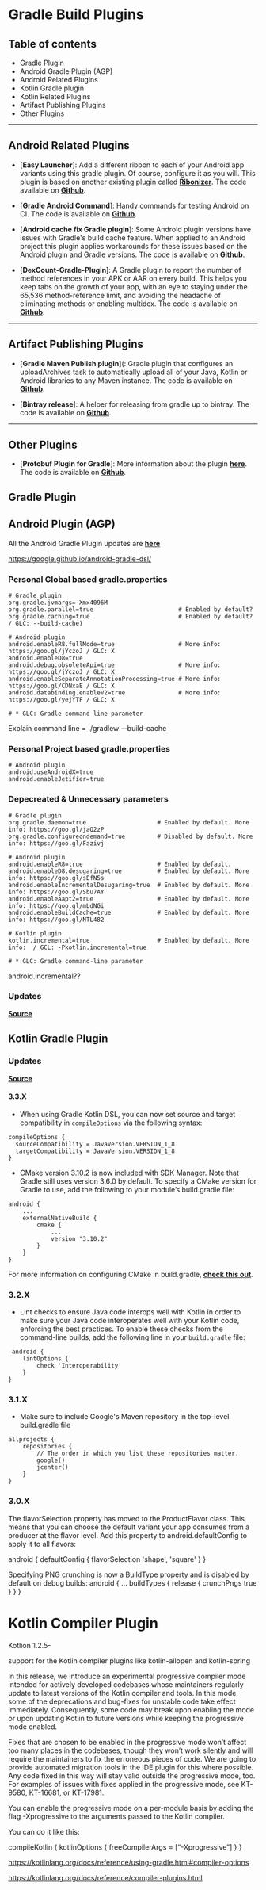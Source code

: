 # Gradle Build Plugins

## Table of contents

- Gradle Plugin
- Android Gradle Plugin (AGP)
- Android Related Plugins
- Kotlin Gradle plugin
- Kotlin Related Plugins
- Artifact Publishing Plugins
- Other Plugins

---

## Android Related Plugins

- [**Easy Launcher**]: Add a different ribbon to each of your Android app variants using this gradle plugin. Of course, configure it as you will. This plugin is based on another existing plugin called [**Ribonizer**](https://github.com/maskarade/gradle-android-ribbonizer-plugin). The code available on [**Github**](https://github.com/akaita/easylauncher-gradle-plugin).

- [**Gradle Android Command**]: Handy commands for testing Android on CI. The code is available on [**Github**](https://github.com/novoda/gradle-android-command-plugin).

- [**Android cache fix Gradle plugin**]: Some Android plugin versions have issues with Gradle's build cache feature. When applied to an Android project this plugin applies workarounds for these issues based on the Android plugin and Gradle versions. The code is available on [**Github**](https://github.com/gradle/android-cache-fix-gradle-plugin).

- [**DexCount-Gradle-Plugin**]: A Gradle plugin to report the number of method references in your APK or AAR on every build. This helps you keep tabs on the growth of your app, with an eye to staying under the 65,536 method-reference limit, and avoiding the headache of eliminating methods or enabling multidex. The code is available on [**Github**](https://github.com/KeepSafe/dexcount-gradle-plugin).

---

## Artifact Publishing Plugins

- [**Gradle Maven Publish plugin**](: Gradle plugin that configures an uploadArchives task to automatically upload all of your Java, Kotlin or Android libraries to any Maven instance. The code is available on [**Github**](https://github.com/vanniktech/gradle-maven-publish-plugin).

- [**Bintray release**]: A helper for releasing from gradle up to bintray. The code is available on [**Github**](https://github.com/novoda/bintray-release).

---

## Other Plugins

- [**Protobuf Plugin for Gradle**]: More information about the plugin [**here**](https://grpc.io/blog/kotlin-gradle-projects). The code is available on [**Github**](https://github.com/google/protobuf-gradle-plugin).

















## Gradle Plugin

## Android Plugin (AGP)
All the Android Gradle Plugin updates are [**here**](https://developer.android.com/studio/releases/gradle-plugin)

https://google.github.io/android-gradle-dsl/

### Personal Global based gradle.properties
```
# Gradle plugin
org.gradle.jvmargs=-Xmx4096M
org.gradle.parallel=true                        # Enabled by default?
org.gradle.caching=true                         # Enabled by default? / GLC: --build-cache)

# Android plugin
android.enableR8.fullMode=true                  # More info: https://goo.gl/jYczoJ / GLC: X
android.enableD8=true
android.debug.obsoleteApi=true                  # More info: https://goo.gl/jYczoJ / GLC: X
android.enableSeparateAnnotationProcessing=true # More info: https://goo.gl/CDNxaE / GLC: X
android.databinding.enableV2=true               # More info: https://goo.gl/yejYTF / GLC: X

# * GLC: Gradle command-line parameter
```

Explain command line = ./gradlew --build-cache

### Personal Project based gradle.properties
```
# Android plugin
android.useAndroidX=true
android.enableJetifier=true
```

### Depecreated & Unnecessary parameters

```
# Gradle plugin
org.gradle.daemon=true                    # Enabled by default. More info: https://goo.gl/jaQ2zP
org.gradle.configureondemand=true         # Disabled by default. More info: https://goo.gl/Fazivj

# Android plugin
android.enableR8=true                     # Enabled by default.
android.enableD8.desugaring=true          # Enabled by default. More info: https://goo.gl/sEfN5s
android.enableIncrementalDesugaring=true  # Enabled by default. More info: https://goo.gl/Sbu7AY
android.enableAapt2=true                  # Enabled by default. More info: https://goo.gl/mLdNGi
android.enableBuildCache=true             # Enabled by default. More info: https://goo.gl/NTL482

# Kotlin plugin
kotlin.incremental=true                   # Enabled by default. More info:  / GCL: -Pkotlin.incremental=true

# * GLC: Gradle command-line parameter
```



android.incremental??















### Updates
[**Source**](https://androidstudio.googleblog.com/)

## Kotlin Gradle Plugin

### Updates
[**Source**](https://androidstudio.googleblog.com/)

#### 3.3.X
- When using Gradle Kotlin DSL, you can now set source and target compatibility in `compileOptions` via the following syntax:
```
compileOptions {
  sourceCompatibility = JavaVersion.VERSION_1_8
  targetCompatibility = JavaVersion.VERSION_1_8
}
```

- CMake version 3.10.2 is now included with SDK Manager. Note that Gradle still uses version 3.6.0 by default. To specify a CMake version for Gradle to use, add the following to your module’s build.gradle file:
```
android {
    ...
    externalNativeBuild {
        cmake {
            ...
            version "3.10.2"
        }
    }
}
```
For more information on configuring CMake in build.gradle, [**check this out**](https://developer.android.com/studio/projects/gradle-external-native-builds#configure-gradle).

### 3.2.X
- Lint checks to ensure Java code interops well with Kotlin in order to make sure your Java code interoperates well with your Kotlin code, enforcing the best practices. To enable these checks from the command-line builds, add the following line in your `build.gradle` file:
```
 android {
    lintOptions {
        check 'Interoperability'
    }
}
```

### 3.1.X
- Make sure to include Google's Maven repository in the top-level build.gradle file
```
allprojects {
    repositories {
        // The order in which you list these repositories matter.
        google()
        jcenter()
    }
}
```

### 3.0.X
The flavorSelection property has moved to the ProductFlavor class. This means that you can choose the default variant your app consumes from a producer at the flavor level. Add this property to android.defaultConfig to apply it to all flavors:

android {
  defaultConfig {
    flavorSelection 'shape', 'square'
  }
}

Specifying PNG crunching is now a BuildType property and is disabled by default on debug builds:
android {
    …
    buildTypes {
        release {
            crunchPngs true
        }
    }
}













# Kotlin Compiler Plugin


Kotlion 1.2.5-

support for the Kotlin compiler plugins like kotlin-allopen and kotlin-spring



In this release, we introduce an experimental progressive compiler mode intended for actively developed codebases whose maintainers regularly update to latest versions of the Kotlin compiler and tools. In this mode, some of the deprecations and bug-fixes for unstable code take effect immediately. Consequently, some code may break upon enabling the mode or upon updating Kotlin to future versions while keeping the progressive mode enabled.

Fixes that are chosen to be enabled in the progressive mode won’t affect too many places in the codebases, though they won’t work silently and will require the maintainers to fix the erroneous pieces of code. We are going to provide automated migration tools in the IDE plugin for this where possible. Any code fixed in this way will stay valid outside the progressive mode, too. For examples of issues with fixes applied in the progressive mode, see KT-9580, KT-16681, or KT-17981.

You can enable the progressive mode on a per-module basis by adding the flag -Xprogressive to the arguments passed to the Kotlin compiler.

You can do it like this:

compileKotlin {
kotlinOptions {
freeCompilerArgs = [“-Xprogressive”]
}
}

https://kotlinlang.org/docs/reference/using-gradle.html#compiler-options

https://kotlinlang.org/docs/reference/compiler-plugins.html